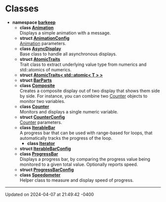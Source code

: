 # Classes



* **namespace [<span class="codey">barkeep</span>](api/Namespaces/namespacebarkeep.md)** 
    * **class [<span class="codey">Animation</span>](api/Classes/classbarkeep_1_1_animation.md)** <br>Displays a simple animation with a message. 
    * **struct [<span class="codey">AnimationConfig</span>](api/Classes/structbarkeep_1_1_animation_config.md)** <br>[Animation](api/Classes/classbarkeep_1_1_animation.md) parameters. 
    * **class [<span class="codey">AsyncDisplay</span>](api/Classes/classbarkeep_1_1_async_display.md)** <br>Base class to handle all asynchronous displays. 
    * **struct [<span class="codey">AtomicTraits</span>](api/Classes/structbarkeep_1_1_atomic_traits.md)** <br>Trait class to extract underlying value type from numerics and std::atomics of numerics. 
    * **struct [<span class="codey">AtomicTraits< std::atomic< T > ></span>](api/Classes/structbarkeep_1_1_atomic_traits_3_01std_1_1atomic_3_01_t_01_4_01_4.md)** 
    * **struct [<span class="codey">BarParts</span>](api/Classes/structbarkeep_1_1_bar_parts.md)** 
    * **class [<span class="codey">Composite</span>](api/Classes/classbarkeep_1_1_composite.md)** <br>Creates a composite display out of two display that shows them side by side. For instance, you can combine two [Counter](api/Classes/classbarkeep_1_1_counter.md) objects to monitor two variables. 
    * **class [<span class="codey">Counter</span>](api/Classes/classbarkeep_1_1_counter.md)** <br>Monitors and displays a single numeric variable. 
    * **struct [<span class="codey">CounterConfig</span>](api/Classes/structbarkeep_1_1_counter_config.md)** <br>[Counter](api/Classes/classbarkeep_1_1_counter.md) parameters. 
    * **class [<span class="codey">IterableBar</span>](api/Classes/classbarkeep_1_1_iterable_bar.md)** <br>A progress bar that can be used with range-based for loops, that automatically tracks the progress of the loop. 
        * **class [<span class="codey">Iterator</span>](api/Classes/classbarkeep_1_1_iterable_bar_1_1_iterator.md)** 
    * **struct [<span class="codey">IterableBarConfig</span>](api/Classes/structbarkeep_1_1_iterable_bar_config.md)** 
    * **class [<span class="codey">ProgressBar</span>](api/Classes/classbarkeep_1_1_progress_bar.md)** <br>Displays a progress bar, by comparing the progress value being monitored to a given total value. Optionally reports speed. 
    * **struct [<span class="codey">ProgressBarConfig</span>](api/Classes/structbarkeep_1_1_progress_bar_config.md)** 
    * **class [<span class="codey">Speedometer</span>](api/Classes/classbarkeep_1_1_speedometer.md)** <br>Helper class to measure and display speed of progress. 



-------------------------------

Updated on 2024-04-07 at 21:49:42 -0400
